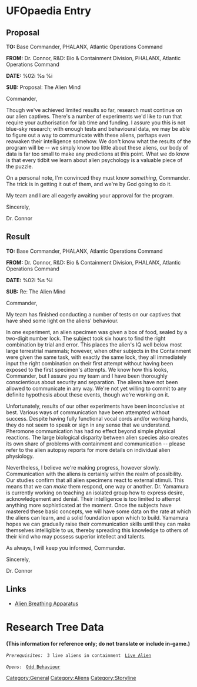 # UFOpaedia Entry

## Proposal

**TO:** Base Commander, PHALANX, Atlantic Operations Command

**FROM:** Dr. Connor, R&D: Bio & Containment Division, PHALANX, Atlantic
Operations Command

**DATE:** %02i %s %i

**SUB:** Proposal: The Alien Mind

Commander,

Though we've achieved limited results so far, research must continue on
our alien captives. There's a number of experiments we'd like to run
that require your authorisation for lab time and funding. I assure you
this is not blue-sky research; with enough tests and behavioural data,
we may be able to figure out a way to communicate with these aliens,
perhaps even reawaken their intelligence somehow. We don't know what the
results of the program will be -- we simply know too little about these
aliens, our body of data is far too small to make any predictions at
this point. What we do know is that every tidbit we learn about alien
psychology is a valuable piece of the puzzle.

On a personal note, I'm convinced they must know *something*, Commander.
The trick is in getting it out of them, and we're by God going to do it.

My team and I are all eagerly awaiting your approval for the program.

Sincerely,

Dr. Connor

## Result

**TO:** Base Commander, PHALANX, Atlantic Operations Command

**FROM:** Dr. Connor, R&D: Bio & Containment Division, PHALANX, Atlantic
Operations Command

**DATE:** %02i %s %i

**SUB:** Re: The Alien Mind

Commander,

My team has finished conducting a number of tests on our captives that
have shed some light on the aliens' behaviour.

In one experiment, an alien specimen was given a box of food, sealed by
a two-digit number lock. The subject took six hours to find the right
combination by trial and error. This places the alien's IQ well below
most large terrestrial mammals; however, when other subjects in the
Containment were given the same task, with exactly the same lock, they
all immediately input the right combination on their first attempt
without having been exposed to the first specimen's attempts. We know
how this looks, Commander, but I assure you my team and I have been
thoroughly conscientious about security and separation. The aliens have
not been allowed to communicate in any way. We're not yet willing to
commit to any definite hypothesis about these events, though we're
working on it.

Unfortunately, results of our other experiments have been inconclusive
at best. Various ways of communication have been attempted without
success. Despite having fully functional vocal cords and/or working
hands, they do not seem to speak or sign in any sense that we
understand. Pheromone communication has had no effect beyond simple
physical reactions. The large biological disparity between alien species
also creates its own share of problems with containment and
communication -- please refer to the alien autopsy reports for more
details on individual alien physiology.

Nevertheless, I believe we're making progress, however slowly.
Communication with the aliens is certainly within the realm of
possibility. Our studies confirm that all alien specimens react to
external stimuli. This means that we can *make* them respond, one way or
another. Dr. Yamamura is currently working on teaching an isolated group
how to express desire, acknowledgement and denial. Their intelligence is
too limited to attempt anything more sophisticated at the moment. Once
the subjects have mastered these basic concepts, we will have some data
on the rate at which the aliens can learn, and a solid foundation upon
which to build. Yamamura hopes we can gradually raise their
communication skills until they can make themselves intelligible to us,
thereby spreading this knowledge to others of their kind who may possess
superior intellect and talents.

As always, I will keep you informed, Commander.

Sincerely,

Dr. Connor

## Links

- [Alien Breathing
  Apparatus](Research/Alien_Breathing_Apparatus "wikilink")

# Research Tree Data

**(This information for reference only; do not translate or include
in-game.)**

*`Prerequisites:`*
` 3 live aliens in containment`
` `[`Live Alien`](Aliens/Live_Alien "wikilink")

*`Opens:`*
` `[`Odd Behaviour`](Aliens/Odd_Behaviour "wikilink")

[Category:General](Category:General "wikilink")
[Category:Aliens](Category:Aliens "wikilink")
[Category:Storyline](Category:Storyline "wikilink")
